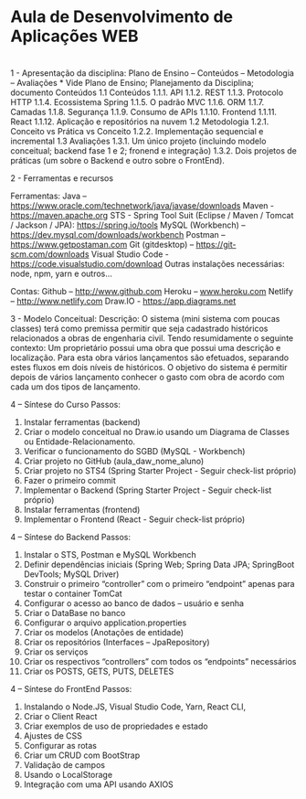 # Aula de Desenvolvimento de Aplicações WEB 
# 
1 - Apresentação da disciplina: Plano de Ensino – Conteúdos – Metodologia – Avaliações
	* Vide Plano de Ensino; Planejamento da Disciplina; documento Conteúdos
1.1 Conteúdos
1.1.1. API 
1.1.2. REST 
1.1.3. Protocolo HTTP
1.1.4. Ecossistema Spring
1.1.5. O padrão MVC
1.1.6. ORM
1.1.7. Camadas 
1.1.8. Segurança
1.1.9. Consumo de APIs
1.1.10. Frontend
1.1.11. React
1.1.12. Aplicação e repositórios na nuvem
1.2 Metodologia
1.2.1. Conceito vs Prática vs Conceito
1.2.2. Implementação sequencial e incremental
1.3 Avaliações
1.3.1. Um único projeto (incluindo modelo conceitual; backend fase 1 e 2; fronend e integração)
1.3.2. Dois projetos de práticas (um sobre o Backend e outro sobre o FrontEnd).

2  - Ferramentas e recursos

Ferramentas:
Java – https://www.oracle.com/technetwork/java/javase/downloads 
Maven  - https://maven.apache.org 
STS - Spring Tool Suit (Eclipse / Maven / Tomcat / Jackson / JPA): https://spring.io/tools
MySQL (Workbench) – https://dev.mysql.com/downloads/workbench
Postman – https://www.getpostaman.com
Git (gitdesktop) – https://git-scm.com/downloads
Visual Studio Code - https://code.visualstudio.com/download 
Outras instalações necessárias: node, npm, yarn e outros...

Contas:
Github – http://www.github.com 
Heroku – www.heroku.com 
Netlify – http://www.netlify.com 
Draw.IO - https://app.diagrams.net 

3 - Modelo Conceitual:
Descrição: O sistema (mini sistema com poucas classes) terá como premissa permitir que seja cadastrado históricos relacionados a obras de engenharia civil. Tendo resumidamente o seguinte contexto: Um proprietário possui uma obra que possui uma descrição e localização. Para esta obra vários lançamentos são efetuados, separando estes fluxos em dois níveis de históricos. O objetivo do sistema é permitir depois de vários lançamento conhecer o gasto com obra de acordo com cada um dos tipos de lançamento.

4 – Síntese do Curso
Passos:
1. Instalar ferramentas (backend)
2. Criar o modelo conceitual no Draw.io usando um Diagrama de Classes ou Entidade-Relacionamento.
3. Verificar o funcionamento do SGBD (MySQL - Workbench)
4. Criar projeto no GitHub (aula_daw_nome_aluno)
5. Criar projeto no STS4 (Spring Starter Project - Seguir check-list próprio)
6. Fazer o primeiro commit
7. Implementar o Backend (Spring Starter Project - Seguir check-list próprio)
8. Instalar ferramentas (frontend)
9. Implementar o Frontend (React - Seguir check-list próprio)


4 – Síntese do Backend
Passos:
1. Instalar o STS, Postman e MySQL Workbench
2. Definir dependências iniciais (Spring Web; Spring Data JPA; SpringBoot DevTools; MySQL Driver)
3. Construir o primeiro “controller” com o primeiro “endpoint” apenas para testar o container TomCat
4. Configurar o acesso ao banco de dados – usuário e senha
5. Criar o DataBase no banco
6. Configurar o arquivo application.properties
7. Criar os modelos (Anotações de entidade)
8. Criar os repositórios (Interfaces – JpaRepository)
9. Criar os serviços
10. Criar os respectivos “controllers” com todos os “endpoints” necessários
11. Criar os POSTS, GETS, PUTS, DELETES


4 – Síntese do FrontEnd
Passos:
1. Instalando o Node.JS, Visual Studio Code, Yarn, React CLI, 
2. Criar o Client React 
3. Criar exemplos de uso de propriedades e estado
4. Ajustes de CSS
5. Configurar as rotas
6. Criar um CRUD com BootStrap
7. Validação de campos
8. Usando o LocalStorage
9. Integração com uma API usando AXIOS



